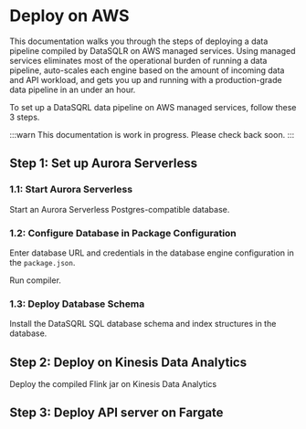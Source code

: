 # Deploy on AWS

This documentation walks you through the steps of deploying a data pipeline compiled by DataSQLR on AWS managed services. Using managed services eliminates most of the operational burden of running a data pipeline, auto-scales each engine based on the amount of incoming data and API workload, and gets you up and running with a production-grade data pipeline in an under an hour.

To set up a DataSQRL data pipeline on AWS managed services, follow these 3 steps.

:::warn
This documentation is work in progress. Please check back soon.
:::

## Step 1: Set up Aurora Serverless

### 1.1: Start Aurora Serverless

Start an Aurora Serverless Postgres-compatible database.

### 1.2: Configure Database in Package Configuration

Enter database URL and credentials in the database engine configuration in the `package.json`.

Run compiler.

### 1.3: Deploy Database Schema

Install the DataSQRL SQL database schema and index structures in the database.

## Step 2: Deploy on Kinesis Data Analytics

Deploy the compiled Flink jar on Kinesis Data Analytics

## Step 3: Deploy API server on Fargate